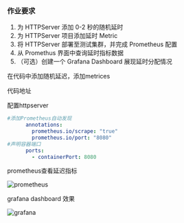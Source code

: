### 作业要求

1. 为 HTTPServer 添加 0-2 秒的随机延时
2. 为 HTTPServer 项目添加延时 Metric
3. 将 HTTPServer 部署至测试集群，并完成 Prometheus 配置
4. 从 Promethus 界面中查询延时指标数据
5. （可选）创建一个 Grafana Dashboard 展现延时分配情况





在代码中添加随机延迟，添加metrices

代码地址

配置httpserver

```yaml
#添加Prometheus自动发现
	  annotations:
        prometheus.io/scrape: "true"
        prometheus.io/port: "8080"
#声明容器端口
	  ports:
        - containerPort: 8080
```



prometheus查看延迟指标

![prometheus](C:\Users\lenovo\Desktop\prometheus.png)



grafana dashboard 效果

![grafana](C:\Users\lenovo\Desktop\grafana.png)

